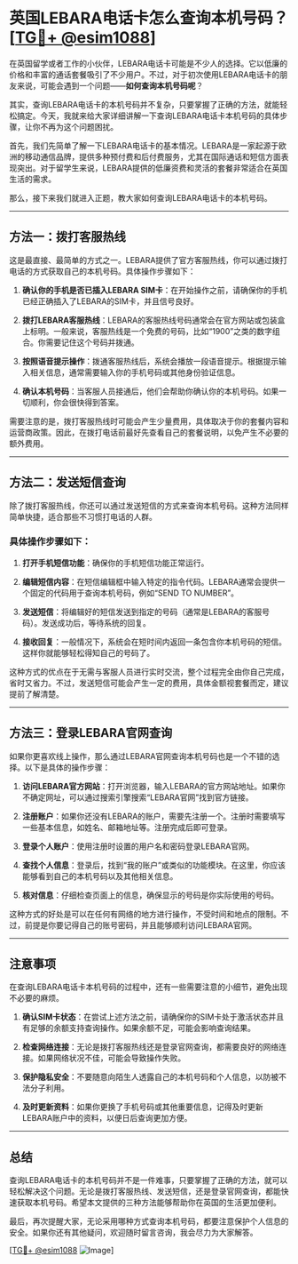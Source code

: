# 英国LEBARA电话卡怎么查询本机号码？[[TG💪+ @esim1088](https://t.me/s/esim1088)]

在英国留学或者工作的小伙伴，LEBARA电话卡可能是不少人的选择。它以低廉的价格和丰富的通话套餐吸引了不少用户。不过，对于初次使用LEBARA电话卡的朋友来说，可能会遇到一个问题——**如何查询本机号码呢**？

其实，查询LEBARA电话卡的本机号码并不复杂，只要掌握了正确的方法，就能轻松搞定。今天，我就来给大家详细讲解一下查询LEBARA电话卡本机号码的具体步骤，让你不再为这个问题困扰。

首先，我们先简单了解一下LEBARA电话卡的基本情况。LEBARA是一家起源于欧洲的移动通信品牌，提供多种预付费和后付费服务，尤其在国际通话和短信方面表现突出。对于留学生来说，LEBARA提供的低廉资费和灵活的套餐非常适合在英国生活的需求。

那么，接下来我们就进入正题，教大家如何查询LEBARA电话卡的本机号码。

---

## 方法一：拨打客服热线

这是最直接、最简单的方式之一。LEBARA提供了官方客服热线，你可以通过拨打电话的方式获取自己的本机号码。具体操作步骤如下：

1. **确认你的手机是否已插入LEBARA SIM卡**：在开始操作之前，请确保你的手机已经正确插入了LEBARA的SIM卡，并且信号良好。
   
2. **拨打LEBARA客服热线**：LEBARA的客服热线号码通常会在官方网站或包装盒上标明。一般来说，客服热线是一个免费的号码，比如“1900”之类的数字组合。你需要记住这个号码并拨通。

3. **按照语音提示操作**：拨通客服热线后，系统会播放一段语音提示。根据提示输入相关信息，通常需要输入你的手机号码或其他身份验证信息。

4. **确认本机号码**：当客服人员接通后，他们会帮助你确认你的本机号码。如果一切顺利，你会很快得到答案。

需要注意的是，拨打客服热线时可能会产生少量费用，具体取决于你的套餐内容和运营商政策。因此，在拨打电话前最好先查看自己的套餐说明，以免产生不必要的额外费用。

---

## 方法二：发送短信查询

除了拨打客服热线，你还可以通过发送短信的方式来查询本机号码。这种方法同样简单快捷，适合那些不习惯打电话的人群。

### 具体操作步骤如下：

1. **打开手机短信功能**：确保你的手机短信功能正常运行。

2. **编辑短信内容**：在短信编辑框中输入特定的指令代码。LEBARA通常会提供一个固定的代码用于查询本机号码，例如“SEND TO NUMBER”。

3. **发送短信**：将编辑好的短信发送到指定的号码（通常是LEBARA的客服号码）。发送成功后，等待系统的回复。

4. **接收回复**：一般情况下，系统会在短时间内返回一条包含你本机号码的短信。这样你就能够轻松得知自己的号码了。

这种方式的优点在于无需与客服人员进行实时交流，整个过程完全由你自己完成，省时又省力。不过，发送短信可能会产生一定的费用，具体金额视套餐而定，建议提前了解清楚。

---

## 方法三：登录LEBARA官网查询

如果你更喜欢线上操作，那么通过LEBARA官网查询本机号码也是一个不错的选择。以下是具体的操作步骤：

1. **访问LEBARA官方网站**：打开浏览器，输入LEBARA的官方网站地址。如果你不确定网址，可以通过搜索引擎搜索“LEBARA官网”找到官方链接。

2. **注册账户**：如果你还没有LEBARA的账户，需要先注册一个。注册时需要填写一些基本信息，如姓名、邮箱地址等。注册完成后即可登录。

3. **登录个人账户**：使用注册时设置的用户名和密码登录LEBARA官网。

4. **查找个人信息**：登录后，找到“我的账户”或类似的功能模块。在这里，你应该能够看到自己的本机号码以及其他相关信息。

5. **核对信息**：仔细检查页面上的信息，确保显示的号码是你实际使用的号码。

这种方式的好处是可以在任何有网络的地方进行操作，不受时间和地点的限制。不过，前提是你要记得自己的账号密码，并且能够顺利访问LEBARA官网。

---

## 注意事项

在查询LEBARA电话卡本机号码的过程中，还有一些需要注意的小细节，避免出现不必要的麻烦。

1. **确认SIM卡状态**：在尝试上述方法之前，请确保你的SIM卡处于激活状态并且有足够的余额支持查询操作。如果余额不足，可能会影响查询结果。

2. **检查网络连接**：无论是拨打客服热线还是登录官网查询，都需要良好的网络连接。如果网络状况不佳，可能会导致操作失败。

3. **保护隐私安全**：不要随意向陌生人透露自己的本机号码和个人信息，以防被不法分子利用。

4. **及时更新资料**：如果你更换了手机号码或其他重要信息，记得及时更新LEBARA账户中的资料，以便日后查询更加方便。

---

## 总结

查询LEBARA电话卡的本机号码并不是一件难事，只要掌握了正确的方法，就可以轻松解决这个问题。无论是拨打客服热线、发送短信，还是登录官网查询，都能快速获取本机号码。希望本文提供的三种方法能够帮助你在英国的生活更加便利。

最后，再次提醒大家，无论采用哪种方式查询本机号码，都要注意保护个人信息的安全。如果你还有其他疑问，欢迎随时留言咨询，我会尽力为大家解答。

[[TG💪+ @esim1088](https://t.me/s/esim1088) ![Image](https://i.postimg.cc/4NQfJmqS/Snipaste-2025-05-13-00-14-12.png)]